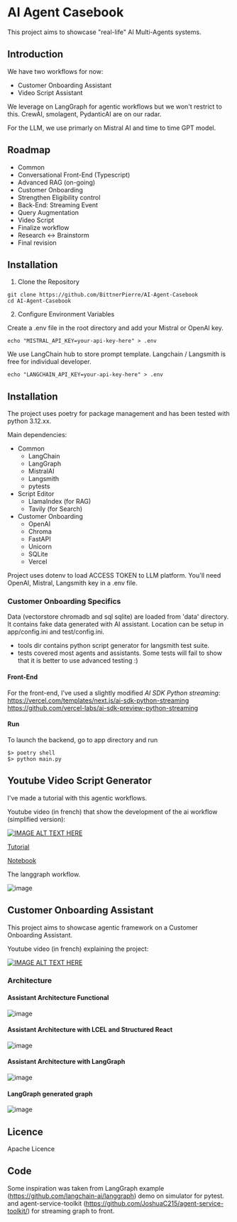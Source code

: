 # AI Agent Casebook

This project aims to showcase "real-life" AI Multi-Agents systems.

## Introduction

We have two workflows for now:

- Customer Onboarding Assistant
- Video Script Assistant

We leverage on LangGraph for agentic workflows but we won't restrict to this. CrewAI, smolagent, PydanticAI are on our radar.

For the LLM, we use primarly on Mistral AI and time to time GPT model.

## Roadmap

- Common
 - Conversational Front-End (Typescript)
 - Advanced RAG (on-going)
- Customer Onboarding
 - Strengthen Eligibility control
 - Back-End: Streaming Event
 - Query Augmentation
- Video Script
 - Finalize workflow 
  - Research <-> Brainstorm
  - Final revision

  
## Installation
1. Clone the Repository

```shell
git clone https://github.com/BittnerPierre/AI-Agent-Casebook
cd AI-Agent-Casebook
```

2. Configure Environment Variables

Create a .env file in the root directory and add your Mistral or OpenAI key.

```shell
echo "MISTRAL_API_KEY=your-api-key-here" > .env
```

We use LangChain hub to store prompt template. Langchain / Langsmith is free for individual developer.

```shell
echo "LANGCHAIN_API_KEY=your-api-key-here" > .env
```
## Installation
The project uses poetry for package management and has been tested with python 3.12.xx. 

Main dependencies: 

- Common
	- LangChain
	- LangGraph
	- MistralAI
	- Langsmith
	- pytests
- Script Editor
	- LlamaIndex (for RAG)
	- Tavily (for Search)
- Customer Onboarding
	- OpenAI
	- Chroma
	- FastAPI
	- Unicorn
	- SQLite
	- Vercel

Project uses dotenv to load ACCESS TOKEN to LLM platform.
You'll need OpenAI, Mistral, Langsmith key in a .env file.

### Customer Onboarding Specifics

Data (vectorstore chromadb and sql sqlite) are loaded from 'data' directory. It contains fake data generated with AI assistant.
Location can be setup in app/config.ini and test/config.ini. 


- tools dir contains python script generator for langsmith test suite.
- tests covered most agents and assistants. Some tests will fail to show that it is better to use advanced testing :)


####  Front-End

For the front-end, I've used a slightly modified *AI SDK Python streaming*:
https://vercel.com/templates/next.js/ai-sdk-python-streaming
https://github.com/vercel-labs/ai-sdk-preview-python-streaming

#### Run

To launch the backend, go to app directory and run
```
$> poetry shell
$> python main.py
```

## Youtube Video Script Generator

I've made a tutorial with this agentic workflows.

Youtube video (in french) that show the development of the ai workflow (simplified version):

[![IMAGE ALT TEXT HERE](https://i.ytimg.com/vi/0KY-73mwCdQ/hqdefault.jpg)](https://www.youtube.com/live/0KY-73mwCdQ)

[Tutorial](https://bittnerpierre.github.io/AI-Agent-Casebook/tutorials/agentic-script-writer.html)

[Notebook](https://github.com/BittnerPierre/AI-Agent-Casebook/blob/main/tutorials/agentic-script-writer.ipynb) 

The langgraph workflow.

![image](res/video_script_state_graph.png)


## Customer Onboarding Assistant
This project aims to showcase agentic framework on a Customer Onboarding Assistant.

Youtube video (in french) explaining the project:

[![IMAGE ALT TEXT HERE](http://img.youtube.com/vi/_rctwY6sVFM/0.jpg)](http://www.youtube.com/watch?v=_rctwY6sVFM)

### Architecture

#### Assistant Architecture Functional
![image](res/Schema_Fonctionnel.png)

#### Assistant Architecture with LCEL and Structured React
![image](res/Schema_LCEL-React.png)

#### Assistant Architecture with LangGraph
![image](res/Schema_LangGraph.png)

#### LangGraph generated graph
![image](res/state_graph.png)


## Licence
Apache Licence

## Code
Some inspiration was taken from LangGraph example (https://github.com/langchain-ai/langgraph) demo on simulator for pytest.
and agent-service-toolkit (https://github.com/JoshuaC215/agent-service-toolkit/) for streaming graph to front.
